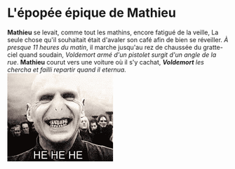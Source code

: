 # **L'épopée épique de Mathieu**
**Mathieu** se levait, comme tout les mathins, encore fatigué de la veille, La seule chose qu'il souhaitait était d'avaler son café afin de bien se réveiller. *À presque 11 heures du matin*, il marche jusqu'au rez de chaussée du gratte-ciel quand soudain, *Voldemort armé d'un pistolet surgit d'un angle de la rue*. **Mathieu** courut vers une voiture où il s'y cachat, ***Voldemort** les chercha et failli repartir quand il eternua.* 
![voldemort](assets/voldemort.gif)